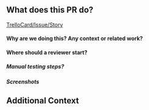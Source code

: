 ## What does this PR do?

[TrelloCard/Issue/Story](LINK_TO_STORY)

#### Why are we doing this? Any context or related work?

#### Where should a reviewer start?

##### Manual testing steps?

##### Screenshots

## Additional Context
